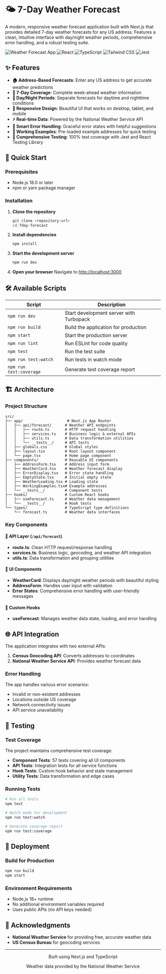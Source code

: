 # 🌤️ 7-Day Weather Forecast

A modern, responsive weather forecast application built with Next.js that provides detailed 7-day weather forecasts for any US address. Features a clean, intuitive interface with day/night weather periods, comprehensive error handling, and a robust testing suite.

![Weather Forecast App](https://img.shields.io/badge/Next.js-15.3.4-black?logo=next.js&logoColor=white)
![React](https://img.shields.io/badge/React-19.0.0-blue?logo=react&logoColor=white)
![TypeScript](https://img.shields.io/badge/TypeScript-5.0-blue?logo=typescript&logoColor=white)
![Tailwind CSS](https://img.shields.io/badge/Tailwind_CSS-4.0-38B2AC?logo=tailwind-css&logoColor=white)
![Jest](https://img.shields.io/badge/Jest-29.7.0-C21325?logo=jest&logoColor=white)

## ✨ Features

- **🏠 Address-Based Forecasts**: Enter any US address to get accurate weather predictions
- **📅 7-Day Coverage**: Complete week-ahead weather information
- **🌅 Day/Night Periods**: Separate forecasts for daytime and nighttime conditions
- **📱 Responsive Design**: Beautiful UI that works on desktop, tablet, and mobile
- **⚡ Real-time Data**: Powered by the National Weather Service API
- **🔄 Smart Error Handling**: Graceful error states with helpful suggestions
- **🎯 Working Examples**: Pre-loaded example addresses for quick testing
- **🧪 Comprehensive Testing**: 100% test coverage with Jest and React Testing Library

## 🚀 Quick Start

### Prerequisites

- Node.js 18.0 or later
- npm or yarn package manager

### Installation

1. **Clone the repository**

   ```bash
   git clone <repository-url>
   cd 7day-forecast
   ```

2. **Install dependencies**

   ```bash
   npm install
   ```

3. **Start the development server**

   ```bash
   npm run dev
   ```

4. **Open your browser**
   Navigate to [http://localhost:3000](http://localhost:3000)

## 🛠️ Available Scripts

| Script                  | Description                             |
| ----------------------- | --------------------------------------- |
| `npm run dev`           | Start development server with Turbopack |
| `npm run build`         | Build the application for production    |
| `npm start`             | Start the production server             |
| `npm run lint`          | Run ESLint for code quality             |
| `npm test`              | Run the test suite                      |
| `npm run test:watch`    | Run tests in watch mode                 |
| `npm run test:coverage` | Generate test coverage report           |

## 🏗️ Architecture

### Project Structure

```
src/
├── app/                    # Next.js App Router
│   ├── api/forecast/      # Weather API endpoints
│   │   ├── route.ts       # HTTP request handling
│   │   ├── services.ts    # Business logic & external APIs
│   │   ├── utils.ts       # Data transformation utilities
│   │   └── __tests__/     # API tests
│   ├── globals.css        # Global styles
│   ├── layout.tsx         # Root layout component
│   └── page.tsx           # Home page component
├── components/            # Reusable UI components
│   ├── AddressForm.tsx    # Address input form
│   ├── WeatherCard.tsx    # Weather forecast display
│   ├── ErrorDisplay.tsx   # Error state handling
│   ├── EmptyState.tsx     # Initial empty state
│   ├── WeatherLoading.tsx # Loading state
│   ├── WorkingExamples.tsx# Example addresses
│   └── __tests__/         # Component tests
├── hooks/                 # Custom React hooks
│   ├── useForecast.ts     # Weather data management
│   └── __tests__/         # Hook tests
└── types/                 # TypeScript type definitions
    └── forecast.ts        # Weather data interfaces
```

### Key Components

#### 🎯 **API Layer** (`/api/forecast`)

- **route.ts**: Clean HTTP request/response handling
- **services.ts**: Business logic, geocoding, and weather API integration
- **utils.ts**: Data transformation and grouping utilities

#### 🎨 **UI Components**

- **WeatherCard**: Displays day/night weather periods with beautiful styling
- **AddressForm**: Handles user input with validation
- **Error States**: Comprehensive error handling with user-friendly messages

#### 🔗 **Custom Hooks**

- **useForecast**: Manages weather data state, loading, and error handling

## 🌐 API Integration

The application integrates with two external APIs:

1. **Census Geocoding API**: Converts addresses to coordinates
2. **National Weather Service API**: Provides weather forecast data

### Error Handling

The app handles various error scenarios:

- Invalid or non-existent addresses
- Locations outside US coverage
- Network connectivity issues
- API service unavailability

## 🧪 Testing

### Test Coverage

The project maintains comprehensive test coverage:

- **Component Tests**: 57 tests covering all UI components
- **API Tests**: Integration tests for all service functions
- **Hook Tests**: Custom hook behavior and state management
- **Utility Tests**: Data transformation and edge cases

### Running Tests

```bash
# Run all tests
npm test

# Watch mode for development
npm run test:watch

# Generate coverage report
npm run test:coverage
```

## 🚀 Deployment

### Build for Production

```bash
npm run build
npm start
```

### Environment Requirements

- Node.js 18+ runtime
- No additional environment variables required
- Uses public APIs (no API keys needed)

## 🙏 Acknowledgments

- **National Weather Service** for providing free, accurate weather data
- **US Census Bureau** for geocoding services

---

<div align="center">
  <p>Built using Next.js and TypeScript</p>
  <p>Weather data provided by the National Weather Service</p>
</div>

